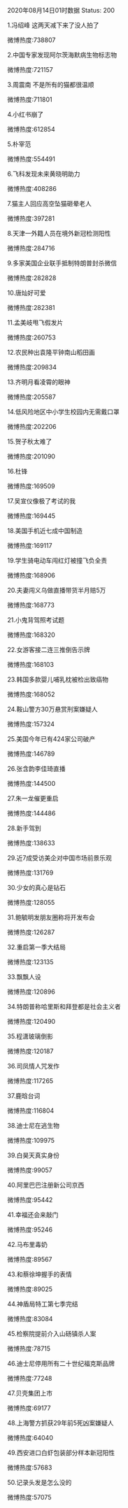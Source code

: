 2020年08月14日01时数据
Status: 200

1.冯绍峰 这两天减下来了没人拍了

微博热度:738807

2.中国专家发现阿尔茨海默病生物标志物

微博热度:721157

3.周震南 不是所有的猫都很温顺

微博热度:711801

4.小红书崩了

微博热度:612854

5.朴宰范

微博热度:554491

6.飞科发现未来黄晓明助力

微博热度:408286

7.猫主人回应高空坠猫砸晕老人

微博热度:397281

8.天津一外籍人员在境外新冠检测阳性

微博热度:284716

9.多家美国企业联手抵制特朗普封杀微信

微博热度:282828

10.唐灿好可爱

微博热度:282381

11.孟美岐甩飞假发片

微博热度:260753

12.农民种出袁隆平钟南山稻田画

微博热度:209834

13.齐明月看凌霄的眼神

微博热度:205587

14.低风险地区中小学生校园内无需戴口罩

微博热度:202206

15.贺子秋太难了

微博热度:201090

16.杜锋

微博热度:169509

17.吴宣仪像极了考试的我

微博热度:169445

18.美国手机近七成中国制造

微博热度:169117

19.学生骑电动车闯红灯被撞飞负全责

微博热度:168906

20.夫妻闯义乌做直播带货半月赔5万

微博热度:168773

21.小鬼背驾照考试题

微博热度:168320

22.女游客接二连三推倒告示牌

微博热度:168103

23.韩国多款婴儿哺乳枕被检出致癌物

微博热度:168052

24.鞍山警方30万悬赏刑案嫌疑人

微博热度:157324

25.美国今年已有424家公司破产

微博热度:146789

26.张含韵李佳琦直播

微博热度:144500

27.朱一龙催更重启

微博热度:144486

28.新手驾到

微博热度:138633

29.近7成受访美企对中国市场前景乐观

微博热度:131769

30.少女的真心是钻石

微博热度:128055

31.鲍毓明发朋友圈称将开发布会

微博热度:126287

32.重启第一季大结局

微博热度:123135

33.飘飘人设

微博热度:120896

34.特朗普称哈里斯和拜登都是社会主义者

微博热度:120490

35.程潇玻璃倒影

微博热度:120187

36.司凤情人咒发作

微博热度:117265

37.鹿晗台词

微博热度:116804

38.迪士尼在逃生物

微博热度:109975

39.白昊天真实身份

微博热度:99057

40.阿里巴巴注册新公司京西

微博热度:95442

41.幸福还会来敲门

微博热度:95246

42.马布里毒奶

微博热度:89567

43.和蔡徐坤握手的表情

微博热度:89025

44.神盾局特工第七季完结

微博热度:83084

45.检察院提前介入山砀镇杀人案

微博热度:78715

46.迪士尼停用所有二十世纪福克斯品牌

微博热度:77248

47.贝壳集团上市

微博热度:69177

48.上海警方抓获29年前5死凶案嫌疑人

微博热度:64040

49.西安进口白虾包装部分样本新冠阳性

微博热度:57683

50.记录头发是怎么没的

微博热度:57075

